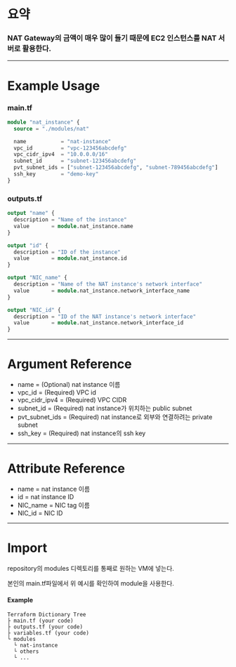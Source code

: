 # 요약

### NAT Gateway의 금액이 매우 많이 들기 때문에 EC2 인스턴스를 NAT 서버로 활용한다.

- - -

# Example Usage

### main.tf
``` terraform
module "nat_instance" {
  source = "./modules/nat"

  name           = "nat-instance"
  vpc_id         = "vpc-123456abcdefg"
  vpc_cidr_ipv4  = "10.0.0.0/16"
  subnet_id      = "subnet-123456abcdefg"
  pvt_subnet_ids = ["subnet-123456abcdefg", "subnet-789456abcdefg"]
  ssh_key        = "demo-key"
}
```

### outputs.tf
``` terraform 
output "name" {
  description = "Name of the instance"
  value       = module.nat_instance.name
}

output "id" {
  description = "ID of the instance"
  value       = module.nat_instance.id
}

output "NIC_name" {
  description = "Name of the NAT instance's network interface"
  value       = module.nat_instance.network_interface_name
}

output "NIC_id" {
  description = "ID of the NAT instance's network interface"
  value       = module.nat_instance.network_interface_id
}
```

- - -

# Argument Reference

- name           = (Optional) nat instance 이름
- vpc_id         = (Required) VPC id
- vpc_cidr_ipv4  = (Required) VPC CIDR
- subnet_id      = (Required) nat instance가 위치하는 public subnet
- pvt_subnet_ids = (Required) nat instance로 외부와 연결하려는 private subnet
- ssh_key        = (Required) nat instance의 ssh key

- - -

# Attribute Reference

- name        = nat instance 이름
- id          = nat instance ID
- NIC_name    = NIC tag 이름
- NIC_id      = NIC ID

- - -

# Import

repository의 modules 디렉토리를 통째로 원하는 VM에 넣는다. 

본인의 main.tf파일에서 위 예시를 확인하여 module을 사용한다.

#### Example
```
Terraform Dictionary Tree
├ main.tf (your code)
├ outputs.tf (your code)
├ variables.tf (your code)
└ modules 
  └ nat-instance
  └ others
  └ ...
```